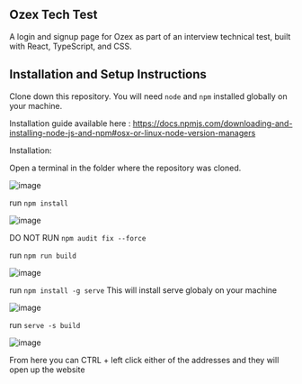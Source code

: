 ## Ozex Tech Test

A login and signup page for Ozex as part of an interview technical test, built with React, TypeScript, and CSS.


## Installation and Setup Instructions

Clone down this repository. You will need `node` and `npm` installed globally on your machine. 

Installation guide available here : https://docs.npmjs.com/downloading-and-installing-node-js-and-npm#osx-or-linux-node-version-managers

Installation:

Open a terminal in the folder where the repository was cloned. 

![image](https://github.com/simon-ramirez-afk/ozex-tech-test/assets/93628482/9d536e30-be7c-4a8a-9170-597795ef59fe)

run `npm install`

![image](https://github.com/simon-ramirez-afk/ozex-tech-test/assets/93628482/664ce689-f007-4c10-b8c4-516c6bf6c77c)

DO NOT RUN `npm audit fix --force` 

run `npm run build`

![image](https://github.com/simon-ramirez-afk/ozex-tech-test/assets/93628482/e6ebc4df-0fcb-457a-a556-42edaf3c4aa9)

run `npm install -g serve` This will install serve globaly on your machine

![image](https://github.com/simon-ramirez-afk/ozex-tech-test/assets/93628482/d0a65205-0a12-4a4a-bf1a-26e7c6827aa0)

run `serve -s build`

![image](https://github.com/simon-ramirez-afk/ozex-tech-test/assets/93628482/5694a9f9-de12-4b61-8695-3ba65479a45a)

From here you can CTRL + left click either of the addresses and they will open up the website


